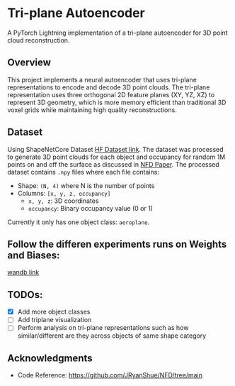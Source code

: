 # Tri-plane Autoencoder

A PyTorch Lightning implementation of a tri-plane autoencoder for 3D point cloud reconstruction.

## Overview

This project implements a neural autoencoder that uses tri-plane representations to encode and decode 3D point clouds. The tri-plane representation uses three orthogonal 2D feature planes (XY, YZ, XZ) to represent 3D geometry, which is more memory efficient than traditional 3D voxel grids while maintaining high quality reconstructions.

## Dataset
Using ShapeNetCore Dataset [HF Dataset link](https://huggingface.co/datasets/ShapeNet/ShapeNetCore).
The dataset was processed to generate 3D point clouds for each object and occupancy for random 1M points on and off the surface as discussed in [NFD Paper](https://arxiv.org/pdf/2311.09217).
The processed dataset contains `.npy` files where each file contains:
- Shape: `(N, 4)` where N is the number of points
- Columns: `[x, y, z, occupancy]`
  - `x, y, z`: 3D coordinates
  - `occupancy`: Binary occupancy value (0 or 1)

Currently it only has one object class: `aeroplane`.

## Follow the differen experiments runs on Weights and Biases:
[wandb link](https://wandb.ai/jrrade/triplane-ae/runs?view=grid)

## TODOs:
- [x] Add more object classes
- [ ] Add triplane visualization
- [ ] Perform analysis on tri-plane representations such as how similar/different are they across objects of same shape category

## Acknowledgments

- Code Reference: https://github.com/JRyanShue/NFD/tree/main
